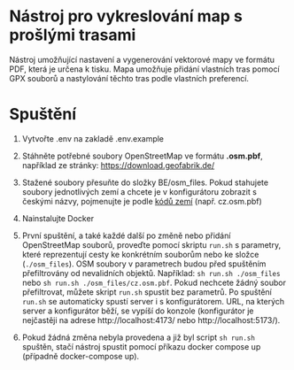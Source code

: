 # Nástroj pro vykreslování map s prošlými trasami
Nástroj umožňující nastavení a vygenerování vektorové mapy ve formátu PDF, která je určena k tisku. Mapa umožňuje přidání vlastních tras pomocí GPX souborů a nastylování těchto tras podle vlastních preferencí.

# Spuštění
1. Vytvořte .env na zakladě .env.example

2. Stáhněte potřebné soubory OpenStreetMap ve formátu **.osm.pbf**, například ze stránky: https://download.geofabrik.de/   
   
3. Stažené soubory přesuňte do složky BE/osm_files. Pokud stahujete soubory jednotlivých zemí a chcete je v konfigurátoru zobrazit s českými názvy, pojmenujte je podle [kódů zemí](https://asep-portal.lib.cas.cz/pro-zpracovatele/manual/kody-zemi/) (např. cz.osm.pbf)
   
4. Nainstalujte Docker
   
5. První spuštění, a také každé další po změně nebo přidání OpenStreetMap souborů, proveďte pomocí skriptu `run.sh` s parametry, které reprezentují cesty ke konkrétním souborům nebo ke složce (`./osm_files`). OSM soubory v parametrech budou před spuštěním přefiltrovány od nevalidních objektů. Například: `sh run.sh ./osm_files` nebo `sh run.sh ./osm_files/cz.osm.pbf`. Pokud nechcete žádný soubor přefiltrovat, můžete skript `run.sh` spustit bez parametrů. Po spuštění `run.sh` se automaticky spustí server i s konfigurátorem. URL, na kterých server a konfigurátor běží, se vypíší do konzole (konfigurátor je nejčastěji na adrese http://localhost:4173/ nebo http://localhost:5173/).
   
6. Pokud žádná změna nebyla provedena a již byl script `sh run.sh` spuštěn, stačí nástroj spustit pomocí příkazu docker compose up (případně docker-compose up).